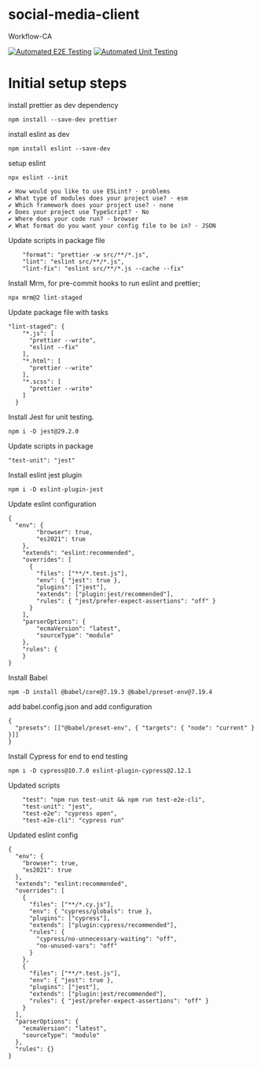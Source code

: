# social-media-client
Workflow-CA

[![Automated E2E Testing](https://github.com/vanjama/social-media-client/actions/workflows/e2e-test.yml/badge.svg)](https://github.com/vanjama/social-media-client/actions/workflows/e2e-test.yml)
[![Automated Unit Testing](https://github.com/vanjama/social-media-client/actions/workflows/unit-test.yml/badge.svg)](https://github.com/vanjama/social-media-client/actions/workflows/unit-test.yml)
# Initial setup steps

install prettier as dev dependency

```
npm install --save-dev prettier
```

install eslint as dev

```
npm install eslint --save-dev
```

setup eslint

```
npx eslint --init

✔ How would you like to use ESLint? · problems
✔ What type of modules does your project use? · esm
✔ Which framework does your project use? · none
✔ Does your project use TypeScript? · No
✔ Where does your code run? · browser
✔ What format do you want your config file to be in? · JSON
```

Update scripts in package file

```
    "format": "prettier -w src/**/*.js",
    "lint": "eslint src/**/*.js",
    "lint-fix": "eslint src/**/*.js --cache --fix"
```

Install Mrm, for pre-commit hooks to run eslint and prettier;

```
npx mrm@2 lint-staged
```

Update package file with tasks

```
"lint-staged": {
    "*.js": [
      "prettier --write",
      "eslint --fix"
    ],
    "*.html": [
      "prettier --write"
    ],
    "*.scss": [
      "prettier --write"
    ]
  }
```

Install Jest for unit testing.

```
npm i -D jest@29.2.0
```

Update scripts in package

```
"test-unit": "jest"
```

Install eslint jest plugin

```
npm i -D eslint-plugin-jest
```

Update eslint configuration

```
{
  "env": {
        "browser": true,
        "es2021": true
    },
    "extends": "eslint:recommended",
    "overrides": [
      {
        "files": ["**/*.test.js"],
        "env": { "jest": true },
        "plugins": ["jest"],
        "extends": ["plugin:jest/recommended"],
        "rules": { "jest/prefer-expect-assertions": "off" }
      }
    ],
    "parserOptions": {
        "ecmaVersion": "latest",
        "sourceType": "module"
    },
    "rules": {
    }
}
```

Install Babel

```
npm -D install @babel/core@7.19.3 @babel/preset-env@7.19.4
```

add babel.config.json and add configuration

```
{
  "presets": [["@babel/preset-env", { "targets": { "node": "current" } }]]
}
```

Install Cypress for end to end testing

```
npm i -D cypress@10.7.0 eslint-plugin-cypress@2.12.1
```

Updated scripts

```
    "test": "npm run test-unit && npm run test-e2e-cli",
    "test-unit": "jest",
    "test-e2e": "cypress open",
    "test-e2e-cli": "cypress run"
```

Updated eslint config

```
{
  "env": {
    "browser": true,
    "es2021": true
  },
  "extends": "eslint:recommended",
  "overrides": [
    {
      "files": ["**/*.cy.js"],
      "env": { "cypress/globals": true },
      "plugins": ["cypress"],
      "extends": ["plugin:cypress/recommended"],
      "rules": {
        "cypress/no-unnecessary-waiting": "off",
        "no-unused-vars": "off"
      }
    },
    {
      "files": ["**/*.test.js"],
      "env": { "jest": true },
      "plugins": ["jest"],
      "extends": ["plugin:jest/recommended"],
      "rules": { "jest/prefer-expect-assertions": "off" }
    }
  ],
  "parserOptions": {
    "ecmaVersion": "latest",
    "sourceType": "module"
  },
  "rules": {}
}
```
